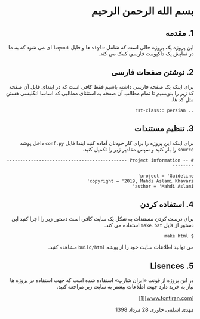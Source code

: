 ﻿<div style="direction: rtl; text-align: right;">

بسم الله الرحمن الرحیم
===================

## 1. مقدمه

این پروژه یک پروژه خالی است که شامل ``style`` ها و فایل ``layout`` ای می شود که 
به ما در نمایش یک داکیومت فارسی کمک می کند.

## 2. نوشتن صفحات فارسی

برای اینکه یک صفحه فارسی داشته باشیم فقط کافی است که در ابتدای فایل آن صفحه کد 
زیر را بنویسیم تا تمام مطالب آن صفحه به استثنای مطالبی که اساسا انگلیسی هستن مثل
کد ها.

```
.. rst-class:: persian
```

## 3. تنظیم مستندات

برای اینکه این پروژه را برای کار خودتان آماده کنید ابتدا فایل ``conf.py`` داخل 
پوشه ``source`` را باز کنید و سپس مقادیر زیر را تکمیل کنید.

```
# -- Project information -----------------------------------------------------

project = 'Guideline'
copyright = '2019, Mahdi Aslami Khavari'
author = 'Mahdi Aslami'

```

## 4. استفاده کردن

برای درست کردن مستندات به شکل یک سایت کافی است دستور زیر را اجرا کنید این دستور 
از فایل ``make.bat`` استفاده می کند.

```
$ make html
```

می توانید اطلاعات سایت خود را از پوشه ``build/html`` مشاهده کنید.

## 5. Lisences

در این پروژه از فونت «ایران شارپ» استفاده شده است که جهت استفاده در پروژه ها 
نیاز به خرید دارد جهت اطلاعات بیشتر به سایت زیر مراجعه کنید.

[www.fontiran.com][1]

مهدی اسلمی خاوری 28 مرداد 1398

</div>

[1]: www.fontiran.com